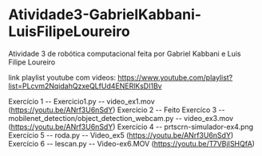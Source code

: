 # Atividade3-GabrielKabbani-LuisFilipeLoureiro
Atividade 3 de robótica computacional feita por Gabriel Kabbani e Luis Filipe Loureiro

link playlist youtube com videos: https://www.youtube.com/playlist?list=PLcvm2NqidahQzxeQLfUd4ENERlKsDI1Bv


Exercício 1 -- Exercicio1.py -- video_ex1.mov (https://youtu.be/ANrf3U6nSdY)
Exercício 2 -- Feito
Exercíco 3 -- mobilenet_detection/object_detection_webcam.py -- video_ex3.mov (https://youtu.be/ANrf3U6nSdY)
Exercício 4 -- prtscrn-simulador-ex4.png
Exercício 5 -- roda.py -- Video_ex5 (https://youtu.be/ANrf3U6nSdY)
Exercício 6 -- lescan.py -- Video-ex6.MOV (https://youtu.be/T7VBjISHQfA)


